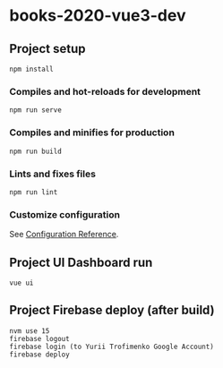 # books-2020-vue3-dev

## Project setup
```
npm install
```

### Compiles and hot-reloads for development
```
npm run serve
```

### Compiles and minifies for production
```
npm run build
```

### Lints and fixes files
```
npm run lint
```

### Customize configuration
See [Configuration Reference](https://cli.vuejs.org/config/).

## Project UI Dashboard run
```
vue ui
```

## Project Firebase deploy (after build)
```
nvm use 15
firebase logout
firebase login (to Yurii Trofimenko Google Account)
firebase deploy
```

